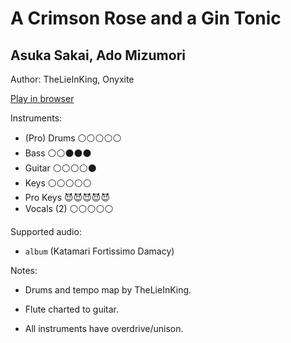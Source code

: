 # A Crimson Rose and a Gin Tonic

## Asuka Sakai, Ado Mizumori

Author: TheLieInKing, Onyxite

[Play in browser](http://pages.cs.wisc.edu/~tolly/customs/other/a-crimson-rose-and-a-gin-tonic)

Instruments:

  * (Pro) Drums ⚪️⚪️⚪️⚪️⚪️
  * Bass ⚪️⚪️⚫️⚫️⚫️
  * Guitar ⚪️⚪️⚪️⚪️⚫️
  * Keys ⚪️⚪️⚪️⚪️⚪️
  * Pro Keys 😈😈😈😈😈
  * Vocals (2) ⚪️⚪️⚪️⚪️⚪️

Supported audio:

  * `album` (Katamari Fortissimo Damacy)

Notes:

  * Drums and tempo map by TheLieInKing.

  * Flute charted to guitar.

  * All instruments have overdrive/unison.

